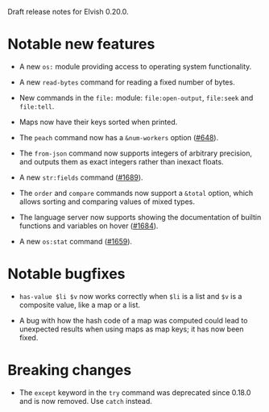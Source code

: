 Draft release notes for Elvish 0.20.0.

# Notable new features

-   A new `os:` module providing access to operating system functionality.

-   A new `read-bytes` command for reading a fixed number of bytes.

-   New commands in the `file:` module: `file:open-output`, `file:seek` and
    `file:tell`.

-   Maps now have their keys sorted when printed.

-   The `peach` command now has a `&num-workers` option
    ([#648](https://github.com/elves/elvish/issues/648)).

-   The `from-json` command now supports integers of arbitrary precision, and
    outputs them as exact integers rather than inexact floats.

-   A new `str:fields` command ([#1689](https://b.elv.sh/1689)).

-   The `order` and `compare` commands now support a `&total` option, which
    allows sorting and comparing values of mixed types.

-   The language server now supports showing the documentation of builtin
    functions and variables on hover ([#1684](https://b.elv.sh/1684)).

-   A new `os:stat` command ([#1659](https://b.elv.sh/1659)).

# Notable bugfixes

-   `has-value $li $v` now works correctly when `$li` is a list and `$v` is a
    composite value, like a map or a list.

-   A bug with how the hash code of a map was computed could lead to unexpected
    results when using maps as map keys; it has now been fixed.

# Breaking changes

-   The `except` keyword in the `try` command was deprecated since 0.18.0 and is
    now removed. Use `catch` instead.
